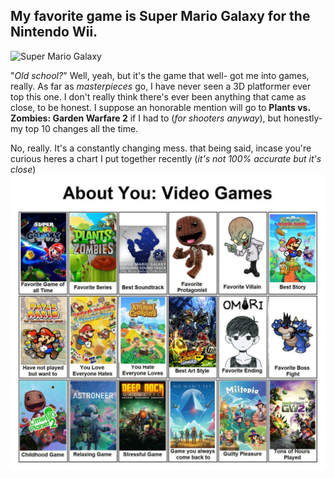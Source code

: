 ## My favorite game is Super Mario Galaxy for the Nintendo Wii.

![Super Mario Galaxy](https://assets.reedpopcdn.com/super-mario-galaxy-3-opportunity-as-hardware-technology-gets-better-and-advances-1439987366884.jpg/BROK/thumbnail/1600x900/format/jpg/quality/80/super-mario-galaxy-3-opportunity-as-hardware-technology-gets-better-and-advances-1439987366884.jpg)

"_Old school?_" Well, yeah, but it's the game that well- got me into games, really.
As far as _masterpieces_ go, I have never seen a 3D platformer ever top this one. 
I don't really think there's ever been anything that came as close, to be honest.
I suppose an honorable mention will go to **Plants vs. Zombies: Garden Warfare 2** if I had to (_for shooters anyway_), but honestly- my top 10 changes all the time.

No, really. It's a constantly changing mess. that being said, incase you're curious heres a chart I put together recently (_it's not 100% accurate but it's close_)
![Video Game Chart](about-me-games.jpg)
